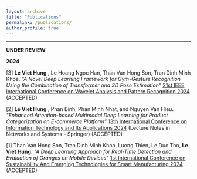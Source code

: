 ```yaml
---
layout: archive
title: "Publications"
permalink: /publications/
author_profile: true
---
```


---------------------------------------------------------------

**UNDER REVIEW**  


**2024**  

[3] **Le Viet Hung** , Le Hoang Ngoc Han, Than Van Hong Son, Tran Dinh Minh Khoa. *"A Novel Deep Learning Framework for Gym-Gesture Recognition Using the Combination of Transformer and 3D Pose Estimation"* [21st IEEE International Conference on Wavelet Analysis and Pattern Recognition 2024](https://www.icmlc.com/ICWAPR/welcome.html) (ACCEPTED)

[2] **Le Viet Hung** , Phan Binh, Phan Minh Nhat, and Nguyen Van Hieu. *"Enhanced Attention-based Multimodal Deep Learning for Product Categorization on E-commerce Platform"* [13th International Conference on Information Technology and Its Applications 2024](https://cita.vku.udn.vn/) (Lecture Notes in Networks and Systems - Springer) (ACCEPTED)

[1] Than Van Hong Son, Tran Dinh Minh Khoa, Luong Thien, Le Duc Tho, **Le Viet Hung**. *"A Deep Learning Approach for Real-Time Detection and Evaluation of Oranges on Mobile Devices"* [1st International Conference on Sustainability And Emerging Technologies for Smart Manufacturing 2024](https://setsm.org/) (ACCEPTED)